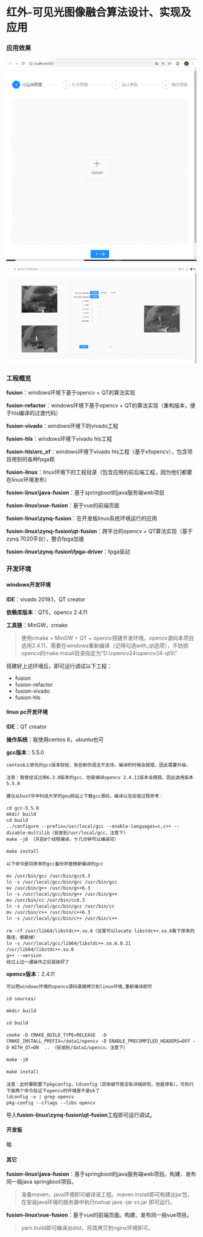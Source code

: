 # 红外-可见光图像融合算法设计、实现及应用

### 应用效果

![](docs/show.gif)



![](docs/show3.PNG)





### 工程概览

**fusion**：windows环境下基于opencv + QT的算法实现

**fusion-refactor**：windows环境下基于opencv + QT的算法实现（重构版本，便于hls编译的过渡代码）

**fusion-vivado**：windows环境下的vivado工程

**fusion-hls**：windows环境下vivado hls工程

**fusion-hls\src_xf**：windows环境下vivado hls工程（基于xfopencv），包含项目用到的各种fpga核

**fusion-linux**：linux环境下的工程目录（包含应用的前后端工程，因为他们都要在linux环境发布）

**fusion-linux\java-fusion**：基于springboot的java服务端web项目

**fusion-linux\vue-fusion**：基于vue的前端页面

**fusion-linux\zynq-fusion**：在开发板linux系统环境运行的应用

**fusion-linux\zynq-fusion\qt-fusion**：跨平台的opencv + QT算法实现（基于zynq 7020平台），整合fpga加速

**fusion-linux\zynq-fusion\fpga-driver**：fpga驱动

### 开发环境

#### windows开发环境

**IDE**：vivado 2019.1，QT creator

**依赖库版本**：QT5，opencv 2.4.11

**工具链**：MinGW，cmake

> 使用cmake + MinGW + QT + opencv搭建开发环境。opencv源码本项目选用2.4.11，需要在windows重新编译（记得勾选with_qt选项），不妨把opencv的make install目录指定为“D:\opencv24\opencv24-qt5\”

搭建好上述环境后，即可运行调试以下工程：

- fusion
- fusion-refactor
- fusion-vivado
- fusion-hls

#### linux pc开发环境

**IDE**：QT creator

**操作系统**：我使用centos 6，ubuntu也可

**gcc版本**：5.5.0

```
centos6上原先的gcc版本较低，有些新的语法不支持，编译的时候会报错，因此需要升级。

注意：我曾经试过用6.3.0版本的gcc，但是编译opencv 2.4.11版本会报错，因此选用版本5.5.0

建议从hust华中科技大学的gnu网站上下载gcc源码，编译以及安装过程参考：

cd gcc-5.5.0
mkdir build
cd build
../configure --prefix=/usr/local/gcc --enable-languages=c,c++ --disable-multilib（安装到/usr/local/gcc，注意下）
make -j8 （开启8个线程编译，十几分钟可以编译完）

make install

以下命令是将原来的gcc备份并替换新编译的gcc

mv /usr/bin/gcc /usr/bin/gcc6.3
ln -s /usr/local/gcc/bin/gcc /usr/bin/gcc
mv /usr/bin/g++ /usr/bin/g++6.3
ln -s /usr/local/gcc/bin/g++ /usr/bin/g++
mv /usr/bin/cc /usr/bin/cc6.3
ln -s /usr/local/gcc/bin/gcc /usr/bin/cc
mv /usr/bin/c++ /usr/bin/c++6.3
ln -s /usr/local/gcc/bin/c++ /usr/bin/c++

rm -rf /usr/lib64/libstdc++.so.6（这里可以locate libstdc++.so.6看下原来的路径，都删掉）
ln -s /usr/local/gcc/lib64/libstdc++.so.6.0.21 /usr/lib64/libstdc++.so.6
g++ --version
经过上边一通操作之后就装好了
```

**opencv版本**：2.4.11

```
可以把windows环境的opencv源码直接拷贝到linux环境,重新编译即可

cd sources/

mkdir build

cd build

cmake -D CMAKE_BUILD_TYPE=RELEASE  -D CMAKE_INSTALL_PREFIX=/data1/opencv -D ENABLE_PRECOMPILED_HEADERS=OFF -D WITH_QT=ON  .. （安装到/data1/opencv，注意下）

make -j8

make install

注意：此时要配置下pkgconfig，ldconfig（具体细节我没有详细研究，但是得有），可执行下面两个命令验证下opencv的环境是不是ok了
ldconfig -v | grep opencv
pkg-config --cflags --libs opencv
```

导入**fusion-linux\zynq-fusion\qt-fusion**工程即可运行调试。

#### 开发板

略

#### 其它

**fusion-linux\java-fusion**：基于springboot的java服务端web项目。构建、发布同一般java springboot项目。

> 准备maven，java环境即可编译该工程。maven install即可构建出jar包，在安装java环境的服务器中执行nohup java -jar xx.jar 即可运行。

**fusion-linux\vue-fusion**：基于vue的前端页面。构建、发布同一般vue项目。

> yarn build即可编译出dist，将其拷贝到nginx环境即可。
